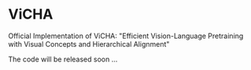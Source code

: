 # ViCHA
Official Implementation of ViCHA: "Efficient Vision-Language Pretraining with Visual Concepts and Hierarchical Alignment"

The code will be released soon ...
